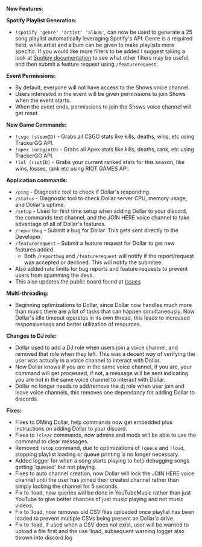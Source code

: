 **New Features**:

**Spotify Playlist Generation:**
- `!spotify 'genre' 'artist' 'album'`, can now be used to generate a 25 song playlist automatically leveraging Spotify's API. Genre is a required field, while artist and album can be given to make playlists more specific. If you would like more filters to be added I suggest taking a look at [Spotipy documentation](https://spotipy.readthedocs.io/en/latest/#spotipy.client.Spotify.search) to see what other filters may be useful, and then submit a feature request using `/featurerequest`.

**Event Permissions:**
- By default, everyone will not have access to the Shows voice channel.
- Users interested in the event will be given permissions to join Shows when the event starts.
- When the event ends, permissions to join the Shows voice channel will get reset.

**New Game Commands:**
  - `!csgo (steamID)` - Grabs all CSGO stats like kills, deaths, wins, etc using TrackerGG API.
  - `!apex (originID)` - Grabs all Apex stats like kills, deaths, rank, etc using TrackerGG API.
  - `!lol (riotID)` - Grabs your current ranked stats for this season, like wins, losses, rank etc using RIOT GAMES API.

**Application commands:**
- `/ping` - Diagnostic tool to check if Dollar's responding.
- `/status` - Diagnostic tool to check Dollar server CPU, memory usage, and Dollar's uptime.
- `/setup` - Used for first time setup when adding Dollar to your discord, the commands text channel, and the JOIN HERE voice channel to take advantage of all of Dollar's features.
- `/reportbug` - Submit a bug for Dollar. This gets sent directly to the Developer.
- `/featurerequest` - Submit a feature request for Dollar to get new features added.
  - Both `/reportbug` and `/featurerequest` will notify if the report/request was accepted or declined. This will notify the submitee.
- Also added rate limits for bug reports and feature requests to prevent users from spamming the devs.
- This also updates the public board found at [Issues](https://github.com/aaronrai24/DollarDiscordBot/issues)

**Multi-threading:**
- Beginning optimizations to Dollar, since Dollar now handles much more than music there are a lot of tasks that can happen simultaneously. Now Dollar's idle timeout operates in its own thread, this leads to increased responsiveness and better utilization of resources.

**Changes to DJ role:**
- Dollar used to add a DJ role when users join a voice channel, and removed that role when they left. This was a decent way of verifying the user was actually in a voice channel to interact with Dollar.
- Now Dollar knows if you are in the same voice channel, if you are, your command will get processed, if not, a message will be sent indicating you are not in the same voice channel to interact with Dollar.
- Dollar no longer needs to add/remove the dj role when user join and leave voice channels, this removes one dependancy for adding Dollar to discords.

**Fixes:**
- Fixes to DMing Dollar, help commands now get embedded plus instructions on adding Dollar to your discord.
- Fixes to `!clear` commands, now admins and mods will be able to use the command to clear messages.
- Removed `!stop` command, due to optimizations of `!queue` and `!load`, stopping playlist loading or queue printing is no longer necessary.
- Added logger for when a song starts playing to help debugging songs getting 'queued' but not playing.
- Fixes to auto channel creation, now Dollar will lock the JOIN HERE voice channel until the user has joined their created channel rather than simply locking the channel for 5 seconds.
- Fix to !load, now queries will be done in YouTubeMusic rather than just YouTube to give better chances of just music playing and not music videos.
- Fix to !load, now removes old CSV files uploaded once playlist has been loaded to prevent multiple CSVs being present on Dollar's drive.
- Fix to !load, if used when a CSV does not exist, user will be warned to upload a file first and the use !load, subsequent warning logger also thrown into discord.log